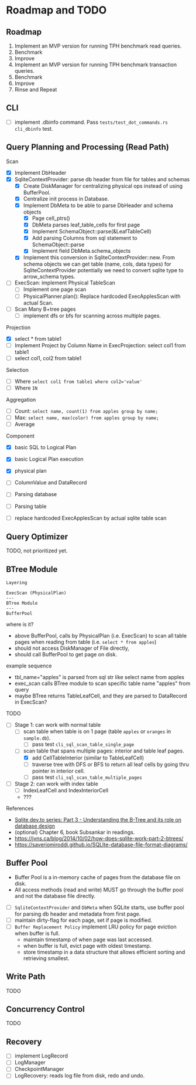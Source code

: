 # Roadmap and TODO

## Roadmap
1. Implement an MVP version for running TPH benchmark read queries.
2. Benchmark
3. Improve
4. Implement an MVP version for running TPH benchmark transaction queries.
5. Benchmark
6. Improve
7. Rinse and Repeat


## CLI
- [ ] implement .dbinfo command. Pass `tests/test_dot_commands.rs cli_dbinfo` test.


## Query Planning and Processing (Read Path)

Scan
- [x] Implement DbHeader
- [x] SqliteContextProvider: parse db header from file for tables and schemas
  - [x] Create DiskManager for centralizing physical ops instead of using BufferPool.
  - [x] Centralize init process in Database.
  - [x] Implement DbMeta to be able to parse DbHeader and schema objects
    - [x] Page cell_ptrs()
    - [x] DbMeta parses leaf_table_cells for first page
    - [x] Implement SchemaObject::parse(&LeafTableCell)
    - [x] Add parsing Columns from sql statement to SchemaObject::parse
    - [x] Implement field DbMeta.schema_objects
  - [x] Implement this conversion in SqliteContextProvider::new. From schema objects we can get table (name, cols, data types) for SqliteContextProvider
  potentially we need to convert sqlite type to arrow_schema types.
- [ ] ExecScan: implement Physical TableScan
  - [ ] Implement one page scan
  - [ ] PhysicalPlanner.plan(): Replace hardcoded ExecApplesScan with actual Scan.
- [ ] Scan Many B+tree pages
  - [ ] implement dfs or bfs for scanning across multiple pages.

Projection
- [x] select * from table1
- [ ] Implement Project by Column Name in ExecProjection: select col1 from table1
- [ ] select col1, col2 from table1

Selection
- [ ] Where `select col1 from table1 where col2='value'`
- [ ] Where `IN`

Aggregation
- [ ] Count: `select name, count(1) from apples group by name;`
- [ ] Max: `select name, max(color) from apples group by name;`
- [ ] Average

Component
- [x] basic SQL to Logical Plan
- [x] basic Logical Plan execution
- [x] physical plan
- [ ] ColumnValue and DataRecord
- [ ] Parsing database
- [ ] Parsing table
- [ ] replace hardcoded ExecApplesScan by actual sqlite table scan


## Query Optimizer
TODO, not prioritized yet.


## BTree Module

```
Layering

ExecScan (PhysicalPlan)
---
BTree Module
---
BufferPool

```

where is it?
- above BufferPool, calls by PhysicalPlan (i.e. ExecScan) to scan
all table pages when reading from table (i.e. `select * from apples`)
- should not access DiskManager of File directly, 
- should call BufferPool to get page on disk.

example sequence
- tbl_name="apples" is parsed from sql str like select name from apples
- exec_scan calls BTree module to scan specific table name "apples" from query
- maybe BTree returns TableLeafCell, and they are parsed to DataRecord in ExecScan?


TODO
  - [ ] Stage 1: can work with normal table
    - [ ] scan table when table is on 1 page (table `apples` or `oranges` in `sample.db`).
      - [ ] pass test `cli_sql_scan_table_single_page`
    - [ ] scan table that spans multiple pages: interior and table leaf pages.
      - [x] add CellTableInterior (similar to TableLeafCell)
      - [ ] traverse tree with DFS or BFS to return all leaf cells by going thru pointer in interior cell.
      - [ ] pass test `cli_sql_scan_table_multiple_pages`
  - [ ] Stage 2: can work with index table
    - [ ] IndexLeafCell and IndexInteriorCell
    - ???


References
  - [Sqlite dev.to series: Part 3 - Understanding the B-Tree and its role on database design](https://dev.to/thepolyglotprogrammer/what-would-sqlite-look-like-if-written-in-rust-part-3-ool)
  - (optional) Chapter 6, book Subsankar in readings.
  - https://jvns.ca/blog/2014/10/02/how-does-sqlite-work-part-2-btrees/
  - https://saveriomiroddi.github.io/SQLIte-database-file-format-diagrams/


## Buffer Pool
- Buffer Pool is a in-memory cache of pages from the database file on disk.
- All access methods (read and write) MUST go through the buffer pool 
and not the database file directly.


- [ ] `SqliteContextProvider` and `DbMeta`
  when SQLite starts, use buffer pool for parsing db header and metadata from first page.
- [ ] maintain dirty-flag for each page, set if page is modified.
- [ ] `Buffer Replacement Policy` implement LRU policy for page eviction when buffer is full.
  - maintain timestamp of when page was last accessed.
  - when buffer is full, evict page with oldest timestamp.
  - store timestamp in a data structure that allows efficient sorting and retrieving smallest.


## Write Path
TODO


## Concurrency Control
TODO


## Recovery 
- [ ] implement LogRecord
- [ ] LogManager
- [ ] CheckpointManager
- [ ] LogRecovery: reads log file from disk, redo and undo.
